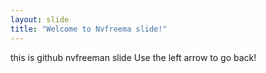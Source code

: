 ```yaml
---
layout: slide
title: "Welcome to Nvfreema slide!"
---
```

this is github nvfreeman slide
Use the left arrow to go back!
